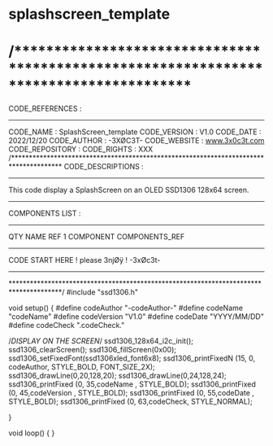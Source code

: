 # splashscreen_template

# /**************************************************************************************
CODE_REFERENCES :
_______________________________________________________________________________________
CODE_NAME :       SplashScreen_template
CODE_VERSION :    V1.0
CODE_DATE :       2022/12/20
CODE_AUTHOR :     -3XØC3T-
CODE_WEBSITE :    www.3x0c3t.com
CODE_REPOSITORY : 
CODE_RIGHTS :     XXX
/**************************************************************************************
CODE_DESCRIPTIONS :
_______________________________________________________________________________________
This code display a SplashScreen on an OLED SSD1306 128x64 screen.
***************************************************************************************
COMPONENTS LIST :
_______________________________________________________________________________________
  QTY   NAME                        REF
  1     COMPONENT                   COMPONENTS_REF
          
_______________________________________________________________________________________
CODE START HERE ! please 3njØÿ ! -3xØc3t-
***************************************************************************************

**************************************************************************************/
#include "ssd1306.h"

void setup()
{ 
  #define codeAuthor "-codeAuthor-"
  #define codeName "codeName"
  #define codeVersion "V1.0"
  #define codeDate "YYYY/MM/DD"
  #define codeCheck ".codeCheck."
  

  
  /*DISPLAY ON THE SCREEN*/
  ssd1306_128x64_i2c_init();
  ssd1306_clearScreen();
  ssd1306_fillScreen(0x00);
  ssd1306_setFixedFont(ssd1306xled_font6x8);
  ssd1306_printFixedN (15, 0, codeAuthor, STYLE_BOLD, FONT_SIZE_2X);
  ssd1306_drawLine(0,20,128,20);
  ssd1306_drawLine(0,24,128,24);
  ssd1306_printFixed (0, 35,codeName , STYLE_BOLD);
  ssd1306_printFixed (0, 45,codeVersion , STYLE_BOLD);
  ssd1306_printFixed (0, 55,codeDate , STYLE_BOLD);
  ssd1306_printFixed (0, 63,codeCheck, STYLE_NORMAL);


  
}
  

void loop()
{
}
